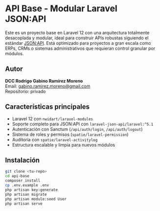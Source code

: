 # API Base - Modular Laravel JSON:API

Este es un proyecto base en Laravel 12 con una arquitectura totalmente desacoplada y modular, ideal para construir APIs robustas siguiendo el estándar [JSON:API](https://jsonapi.org/). Está optimizado para proyectos a gran escala como ERPs, CRMs o sistemas administrativos que requieran control granular por módulos.

## Autor

**DCC Rodrigo Gabino Ramírez Moreno**  
Email: gabino.ramirez.moreno@gmail.com  
Repositorio: privado

## Características principales

- Laravel 12 con `nwidart/laravel-modules`
- Soporte completo para JSON:API con `laravel-json-api/laravel:^5.1`
- Autenticación con Sanctum (`/api/auth/login`, `/api/auth/logout`)
- Sistema de roles y permisos (`spatie/laravel-permission`)
- Auditoría con `spatie/laravel-activitylog`
- Estructura escalable y limpia para nuevos módulos

## Instalación

```bash
git clone <tu-repo>
cd api-base
composer install
cp .env.example .env
php artisan key:generate
php artisan migrate
php artisan module:seed User
php artisan serve
